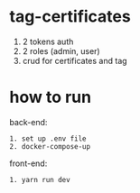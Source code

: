 # tag-certificates
1. 2 tokens auth
2. 2 roles (admin, user)
3. crud for certificates and tag

# how to run
back-end:
```
1. set up .env file
2. docker-compose-up
```

front-end:
```
1. yarn run dev
```
